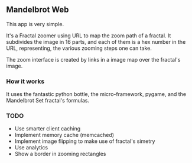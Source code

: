 ## Mandelbrot Web

This app is very simple.

It's a Fractal zoomer using URL to map the zoom path of a fractal. It
subdivides the image in 16 parts, and each of them is a hex number in the URL,
representing, the various zooming steps one can take.

The zoom interface is created by links in a image map over the fractal's image.

### How it works

It uses the fantastic python bottle, the micro-framework, pygame, and the
Mandelbrot Set fractal's formulas.

### TODO

* Use smarter client caching
* Implement memory cache (memcached)
* Implement image flipping to make use of fractal's simetry
* Use analytics
* Show a border in zooming rectangles


